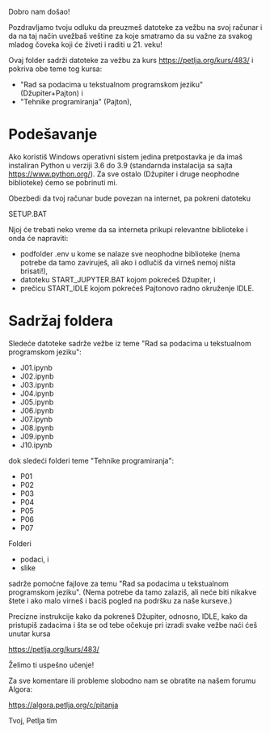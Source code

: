 Dobro nam došao!

Pozdravljamo tvoju odluku da preuzmeš datoteke za vežbu na svoj računar
i da na taj način uvežbaš veštine za koje smatramo da su važne za svakog
mladog čoveka koji će živeti i raditi u 21. veku!

Ovaj folder sadrži datoteke za vežbu za kurs https://petlja.org/kurs/483/
i pokriva obe teme tog kursa:

- "Rad sa podacima u tekstualnom programskom jeziku" (Džupiter+Pajton) i
- "Tehnike programiranja" (Pajton), 

Podešavanje
===========

Ako koristiš Windows operativni sistem jedina pretpostavka je da imaš 
instaliran Python u verziji 3.6 do 3.9 (standarnda instalacija sa
sajta https://www.python.org/). Za sve ostalo
(Džupiter i druge neophodne biblioteke) ćemo se pobrinuti mi.

Obezbedi da tvoj računar bude povezan na internet, pa pokreni datoteku 

  SETUP.BAT

Njoj će trebati neko vreme da sa interneta prikupi relevantne biblioteke
i onda će napraviti:

- podfolder .env u kome se nalaze sve neophodne biblioteke (nema potrebe
  da tamo zaviruješ, ali ako i odlučiš da virneš nemoj ništa brisati!), 
- datoteku START_JUPYTER.BAT kojom pokrećeš Džupiter, i
- prečicu START_IDLE kojom pokrećeš Pajtonovo radno okruženje IDLE.

Sadržaj foldera
===============

Sledeće datoteke sadrže vežbe iz teme "Rad sa podacima u tekstualnom 
programskom jeziku":

- J01.ipynb
- J02.ipynb
- J03.ipynb
- J04.ipynb
- J05.ipynb
- J06.ipynb
- J07.ipynb
- J08.ipynb
- J09.ipynb
- J10.ipynb

dok sledeći folderi teme "Tehnike programiranja":

- P01
- P02
- P03
- P04
- P05
- P06
- P07

Folderi

- podaci, i
- slike

sadrže pomoćne fajlove za temu "Rad sa podacima u tekstualnom 
programskom jeziku". (Nema potrebe da tamo zalaziš, ali neće biti nikakve štete i ako malo virneš i
baciš pogled na podršku za naše kurseve.)

Precizne instrukcije kako da pokreneš Džupiter, odnosno, IDLE, kako da pristupiš
zadacima i šta se od tebe očekuje pri izradi svake vežbe naći ćeš unutar kursa

  https://petlja.org/kurs/483/

Želimo ti uspešno učenje!

Za sve komentare ili probleme slobodno nam se obratite na našem forumu Algora:

  https://algora.petlja.org/c/pitanja

Tvoj,
Petlja tim
